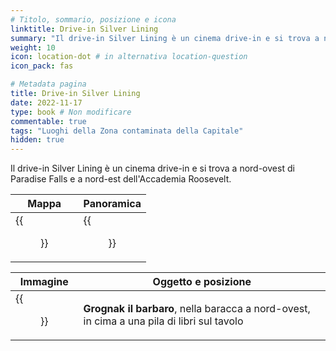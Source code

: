 ```yaml
---
# Titolo, sommario, posizione e icona
linktitle: Drive-in Silver Lining
summary: "Il drive-in Silver Lining è un cinema drive-in e si trova a nord-ovest di Paradise Falls e a nord-est dell'Accademia Roosevelt."
weight: 10
icon: location-dot # in alternativa location-question
icon_pack: fas

# Metadata pagina
title: Drive-in Silver Lining
date: 2022-11-17
type: book # Non modificare
commentable: true
tags: "Luoghi della Zona contaminata della Capitale"
hidden: true
---
```



Il drive-in Silver Lining è un cinema drive-in e si trova a nord-ovest di Paradise Falls e a nord-est dell'Accademia Roosevelt.

| Mappa                                        | Panoramica                                        |
| -------------------------------------------- | ------------------------------------------------- |
| {{<figure src="Silver_Lining_DI_loc.webp">}} | {{<figure src="Fo3_Silver_Lining_DriveIn.webp">}} |

| Immagine                                                             | Oggetto e posizione                                                                        |
| -------------------------------------------------------------------- | ------------------------------------------------------------------------------------------ |
| {{<figure src="Silver_Lining_Drive-In_Grognak_the_barbarian.webp">}} | **Grognak il barbaro**, nella baracca a nord-ovest, in cima a una pila di libri sul tavolo |

